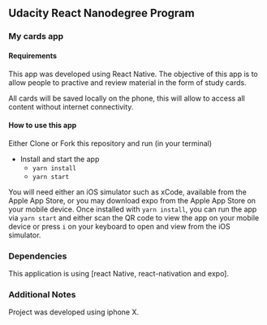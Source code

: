 ## Udacity React Nanodegree Program

### My cards app
#### Requirements

This app was developed using React Native. The objective of this app is to allow people to practive and review material in the form of study cards.

All cards will be saved locally on the phone, this will allow to access all content without internet connectivity.

#### How to use this app

Either Clone or Fork this repository and run (in your terminal)

* Install and start the app
    - `yarn install`
    - `yarn start`

You will need either an iOS simulator such as xCode, available from the Apple App Store, or you may download expo from the Apple App Store on your mobile device. Once installed with `yarn install`, you can run the app via `yarn start` and either scan the QR code to view the app on your mobile device or press `i` on your keyboard to open and view from the iOS simulator.


### Dependencies

This application is using [react Native,  react-nativation and expo].

### Additional Notes
Project was developed using iphone X.
